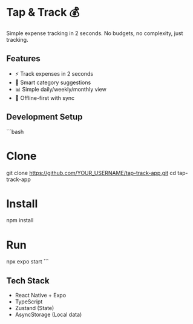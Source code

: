 # Tap & Track 💰

Simple expense tracking in 2 seconds. No budgets, no complexity, just tracking.

## Features
- ⚡ Track expenses in 2 seconds
- 🎯 Smart category suggestions
- 📊 Simple daily/weekly/monthly view
- 🔄 Offline-first with sync

## Development Setup
\```bash
# Clone
git clone https://github.com/YOUR_USERNAME/tap-track-app.git
cd tap-track-app

# Install
npm install

# Run
npx expo start
\```

## Tech Stack
- React Native + Expo
- TypeScript
- Zustand (State)
- AsyncStorage (Local data)